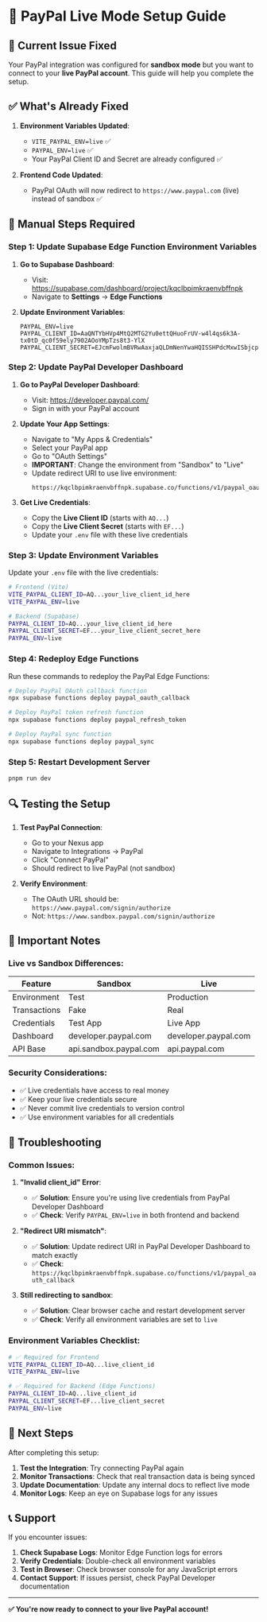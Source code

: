 # 🔐 PayPal Live Mode Setup Guide

## 🚨 **Current Issue Fixed**
Your PayPal integration was configured for **sandbox mode** but you want to connect to your **live PayPal account**. This guide will help you complete the setup.

## ✅ **What's Already Fixed**

1. **Environment Variables Updated**:
   - `VITE_PAYPAL_ENV=live` ✅
   - `PAYPAL_ENV=live` ✅
   - Your PayPal Client ID and Secret are already configured ✅

2. **Frontend Code Updated**:
   - PayPal OAuth will now redirect to `https://www.paypal.com` (live) instead of sandbox ✅

## 🔧 **Manual Steps Required**

### **Step 1: Update Supabase Edge Function Environment Variables**

1. **Go to Supabase Dashboard**:
   - Visit: https://supabase.com/dashboard/project/kqclbpimkraenvbffnpk
   - Navigate to **Settings** → **Edge Functions**

2. **Update Environment Variables**:
   ```
   PAYPAL_ENV=live
   PAYPAL_CLIENT_ID=AaQNTYbHVp4MtQ2MTG2Yu0ettQHuoFrUV-w4l4qs6k3A-tx0tD_qc0f59ely7902AOoYMpTzs8t3-YlX
   PAYPAL_CLIENT_SECRET=EJcmFwolmBVRwAaxjaQLDmNenYwaHQISSHPdcMxwISbjcpijDZ_Gt3hfSUjBfPAG09Xvo3iwo7LCVFRk
   ```

### **Step 2: Update PayPal Developer Dashboard**

1. **Go to PayPal Developer Dashboard**:
   - Visit: https://developer.paypal.com/
   - Sign in with your PayPal account

2. **Update Your App Settings**:
   - Navigate to "My Apps & Credentials"
   - Select your PayPal app
   - Go to "OAuth Settings"
   - **IMPORTANT**: Change the environment from "Sandbox" to "Live"
   - Update redirect URI to use live environment:
     ```
     https://kqclbpimkraenvbffnpk.supabase.co/functions/v1/paypal_oauth_callback
     ```

3. **Get Live Credentials**:
   - Copy the **Live Client ID** (starts with `AQ...`)
   - Copy the **Live Client Secret** (starts with `EF...`)
   - Update your `.env` file with these live credentials

### **Step 3: Update Environment Variables**

Update your `.env` file with the live credentials:

```bash
# Frontend (Vite)
VITE_PAYPAL_CLIENT_ID=AQ...your_live_client_id_here
VITE_PAYPAL_ENV=live

# Backend (Supabase)
PAYPAL_CLIENT_ID=AQ...your_live_client_id_here
PAYPAL_CLIENT_SECRET=EF...your_live_client_secret_here
PAYPAL_ENV=live
```

### **Step 4: Redeploy Edge Functions**

Run these commands to redeploy the PayPal Edge Functions:

```bash
# Deploy PayPal OAuth callback function
npx supabase functions deploy paypal_oauth_callback

# Deploy PayPal token refresh function
npx supabase functions deploy paypal_refresh_token

# Deploy PayPal sync function
npx supabase functions deploy paypal_sync
```

### **Step 5: Restart Development Server**

```bash
pnpm run dev
```

## 🔍 **Testing the Setup**

1. **Test PayPal Connection**:
   - Go to your Nexus app
   - Navigate to Integrations → PayPal
   - Click "Connect PayPal"
   - Should redirect to live PayPal (not sandbox)

2. **Verify Environment**:
   - The OAuth URL should be: `https://www.paypal.com/signin/authorize`
   - Not: `https://www.sandbox.paypal.com/signin/authorize`

## 🚨 **Important Notes**

### **Live vs Sandbox Differences**:

| Feature | Sandbox | Live |
|---------|---------|------|
| Environment | Test | Production |
| Transactions | Fake | Real |
| Credentials | Test App | Live App |
| Dashboard | developer.paypal.com | developer.paypal.com |
| API Base | api.sandbox.paypal.com | api.paypal.com |

### **Security Considerations**:
- ✅ Live credentials have access to real money
- ✅ Keep your live credentials secure
- ✅ Never commit live credentials to version control
- ✅ Use environment variables for all credentials

## 🔧 **Troubleshooting**

### **Common Issues**:

1. **"Invalid client_id" Error**:
   - ✅ **Solution**: Ensure you're using live credentials from PayPal Developer Dashboard
   - ✅ **Check**: Verify `PAYPAL_ENV=live` in both frontend and backend

2. **"Redirect URI mismatch"**:
   - ✅ **Solution**: Update redirect URI in PayPal Developer Dashboard to match exactly
   - ✅ **Check**: `https://kqclbpimkraenvbffnpk.supabase.co/functions/v1/paypal_oauth_callback`

3. **Still redirecting to sandbox**:
   - ✅ **Solution**: Clear browser cache and restart development server
   - ✅ **Check**: Verify all environment variables are set to `live`

### **Environment Variables Checklist**:

```bash
# ✅ Required for Frontend
VITE_PAYPAL_CLIENT_ID=AQ...live_client_id
VITE_PAYPAL_ENV=live

# ✅ Required for Backend (Edge Functions)
PAYPAL_CLIENT_ID=AQ...live_client_id
PAYPAL_CLIENT_SECRET=EF...live_client_secret
PAYPAL_ENV=live
```

## 🎯 **Next Steps**

After completing this setup:

1. **Test the Integration**: Try connecting PayPal again
2. **Monitor Transactions**: Check that real transaction data is being synced
3. **Update Documentation**: Update any internal docs to reflect live mode
4. **Monitor Logs**: Keep an eye on Supabase logs for any issues

## 📞 **Support**

If you encounter issues:

1. **Check Supabase Logs**: Monitor Edge Function logs for errors
2. **Verify Credentials**: Double-check all environment variables
3. **Test in Browser**: Check browser console for any JavaScript errors
4. **Contact Support**: If issues persist, check PayPal Developer documentation

---

**✅ You're now ready to connect to your live PayPal account!** 